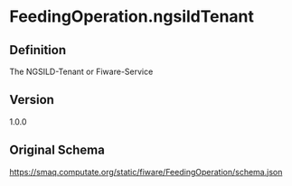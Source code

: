 # FeedingOperation.ngsildTenant

## Definition
The NGSILD-Tenant or Fiware-Service

## Version
1.0.0

## Original Schema
https://smaq.computate.org/static/fiware/FeedingOperation/schema.json
